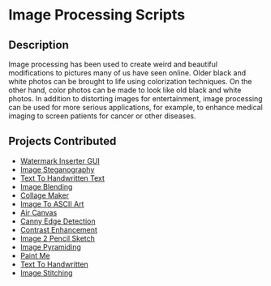   
# Image Processing Scripts

## Description

Image processing has been used to create weird and beautiful modifications to pictures many of us have seen online. Older black and white photos can be brought to life 
using colorization techniques. On the other hand, color photos can be made to look like old black and white photos. In addition to distorting images for entertainment, 
image processing can be used for more serious applications, for example, to enhance medical imaging to screen patients for cancer or other diseases.

## Projects Contributed 

- [Watermark Inserter GUI](https://github.com/Iamtripathisatyam/Awesome_Python_Scripts/tree/main/ImageProcessingScripts/Watermark%20Inserter%20GUI)
- [Image Steganography](https://github.com/prathimacode-hub/Awesome_Python_Scripts/tree/main/ImageProcessingScripts/Image%20Steganography)
- [Text To Handwritten Text](https://github.com/prathimacode-hub/Awesome_Python_Scripts/tree/main/ImageProcessingScripts/Text%20to%20HandWritten)
- [Image Blending](https://github.com/prathimacode-hub/Awesome_Python_Scripts/tree/main/ImageProcessingScripts/Image%20Blending)
- [Collage Maker](https://github.com/prathimacode-hub/Awesome_Python_Scripts/tree/main/ImageProcessingScripts/Collage%20Maker)
- [Image To ASCII Art](https://github.com/prathimacode-hub/Awesome_Python_Scripts/tree/main/ImageProcessingScripts/Image%20to%20ASCII%20Art)
- [Air Canvas](https://github.com/prathimacode-hub/Awesome_Python_Scripts/tree/main/ImageProcessingScripts/Air%20Canvas)
- [Canny Edge Detection](https://github.com/prathimacode-hub/Awesome_Python_Scripts/tree/main/ImageProcessingScripts/Canny%20Edge%20Detection)
- [Contrast Enhancement](https://github.com/prathimacode-hub/Awesome_Python_Scripts/tree/main/ImageProcessingScripts/Contrast%20Enhancement)
- [Image 2 Pencil Sketch](https://github.com/prathimacode-hub/Awesome_Python_Scripts/tree/main/ImageProcessingScripts/Image%202%20Pencil%20Sketch)
- [Image Pyramiding](https://github.com/prathimacode-hub/Awesome_Python_Scripts/tree/main/ImageProcessingScripts/Image%20Pyramiding)
- [Paint Me](https://github.com/prathimacode-hub/Awesome_Python_Scripts/tree/main/ImageProcessingScripts/Paint%20Me)
- [Text To Handwritten](https://github.com/prathimacode-hub/Awesome_Python_Scripts/tree/main/ImageProcessingScripts/Text%20to%20HandWritten)
- [Image Stitching](https://github.com/prathimacode-hub/Awesome_Python_Scripts/tree/main/ImageProcessingScripts/Image%20Stitching)
